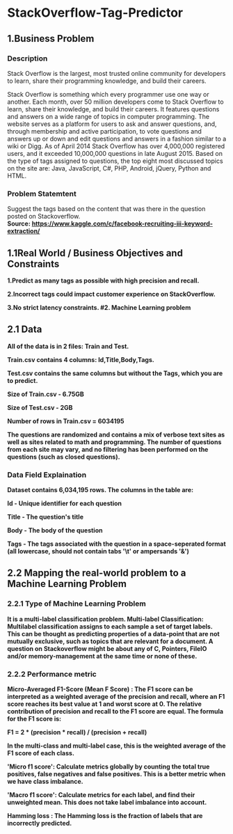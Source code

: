 # StackOverflow-Tag-Predictor
## 1.Business Problem
### Description
Stack Overflow is the largest, most trusted online community for developers to learn, share their programming knowledge, and build their careers.

Stack Overflow is something which every programmer use one way or another. Each month, over 50 million developers come to Stack Overflow to learn, share their knowledge, and build their careers. It features questions and answers on a wide range of topics in computer programming. The website serves as a platform for users to ask and answer questions, and, through membership and active participation, to vote questions and answers up or down and edit questions and answers in a fashion similar to a wiki or Digg. As of April 2014 Stack Overflow has over 4,000,000 registered users, and it exceeded 10,000,000 questions in late August 2015. Based on the type of tags assigned to questions, the top eight most discussed topics on the site are: Java, JavaScript, C#, PHP, Android, jQuery, Python and HTML.

### Problem Statemtent
Suggest the tags based on the content that was there in the question posted on Stackoverflow.
<br><b>Source: https://www.kaggle.com/c/facebook-recruiting-iii-keyword-extraction/
## 1.1Real World / Business Objectives and Constraints
1.Predict as many tags as possible with high precision and recall.

2.Incorrect tags could impact customer experience on StackOverflow.

3.No strict latency constraints.
#2. Machine Learning problem
## 2.1 Data
All of the data is in 2 files: Train and Test.

Train.csv contains 4 columns: Id,Title,Body,Tags.

Test.csv contains the same columns but without the Tags, which you are to predict.

Size of Train.csv - 6.75GB

Size of Test.csv - 2GB

Number of rows in Train.csv = 6034195

The questions are randomized and contains a mix of verbose text sites as well as sites related to math and programming. The number of questions from each site may vary, and no filtering has been performed on the questions (such as closed questions).
### Data Field Explaination

Dataset contains 6,034,195 rows. The columns in the table are:

<b>Id - Unique identifier for each question

<b>Title - The question's title

<b>Body - The body of the question

<b>Tags - The tags associated with the question in a space-seperated format (all lowercase, should not contain tabs '\t' or ampersands '&')
## 2.2 Mapping the real-world problem to a Machine Learning Problem
### 2.2.1 Type of Machine Learning Problem
It is a multi-label classification problem.
Multi-label Classification: Multilabel classification assigns to each sample a set of target labels. This can be thought as predicting properties of a data-point that are not mutually exclusive, such as topics that are relevant for a document. A question on Stackoverflow might be about any of C, Pointers, FileIO and/or memory-management at the same time or none of these.

### 2.2.2 Performance metric
<b> Micro-Averaged F1-Score (Mean F Score) </b>: The F1 score can be interpreted as a weighted average of the precision and recall, where an F1 score reaches its best value at 1 and worst score at 0. The relative contribution of precision and recall to the F1 score are equal. The formula for the F1 score is:

F1 = 2 * (precision * recall) / (precision + recall)

In the multi-class and multi-label case, this is the weighted average of the F1 score of each class.

<b> 'Micro f1 score'</b>:
Calculate metrics globally by counting the total true positives, false negatives and false positives. This is a better metric when we have class imbalance.

<b> 'Macro f1 score'</b>:
Calculate metrics for each label, and find their unweighted mean. This does not take label imbalance into account.

<b> Hamming loss </b>: The Hamming loss is the fraction of labels that are incorrectly predicted.






